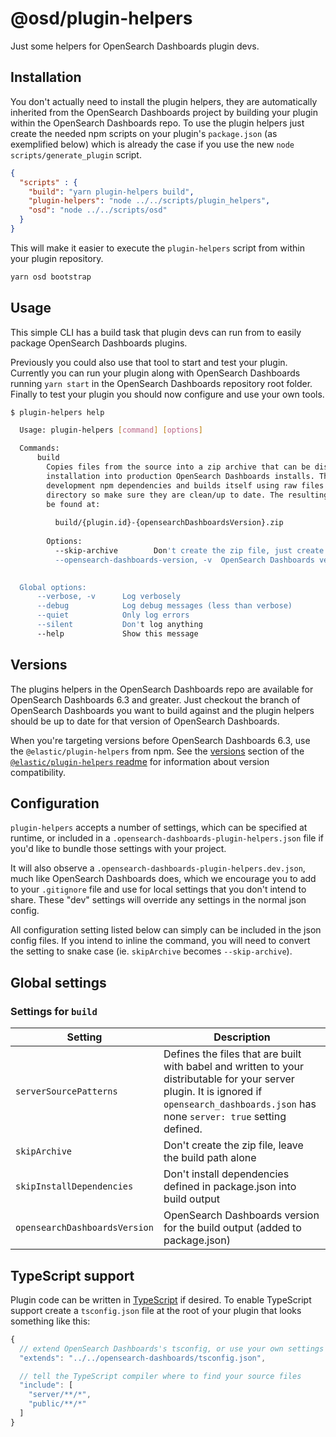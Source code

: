 # @osd/plugin-helpers

Just some helpers for OpenSearch Dashboards plugin devs.

## Installation

You don't actually need to install the plugin helpers, they are automatically inherited from the OpenSearch Dashboards project by building your plugin within the OpenSearch Dashboards repo. To use the plugin helpers just create the needed npm scripts on your plugin's `package.json` (as exemplified below) which 
is already the case if you use the new `node scripts/generate_plugin` script.

```json
{
  "scripts" : {
    "build": "yarn plugin-helpers build",
    "plugin-helpers": "node ../../scripts/plugin_helpers",
    "osd": "node ../../scripts/osd"
  }
}
```

This will make it easier to execute the `plugin-helpers` script from within your plugin repository.

```sh
yarn osd bootstrap
```

## Usage

This simple CLI has a build task that plugin devs can run from to easily package OpenSearch Dashboards plugins.

Previously you could also use that tool to start and test your plugin. Currently you can run 
your plugin along with OpenSearch Dashboards running `yarn start` in the OpenSearch Dashboards repository root folder. Finally to test 
your plugin you should now configure and use your own tools.

```sh
$ plugin-helpers help

  Usage: plugin-helpers [command] [options]

  Commands:
      build
        Copies files from the source into a zip archive that can be distributed for
        installation into production OpenSearch Dashboards installs. The archive includes the non-
        development npm dependencies and builds itself using raw files in the source
        directory so make sure they are clean/up to date. The resulting archive can
        be found at:
  
          build/{plugin.id}-{opensearchDashboardsVersion}.zip
  
        Options:
          --skip-archive        Don't create the zip file, just create the build/opensearch-dashboards directory
          --opensearch-dashboards-version, -v  OpenSearch Dashboards version that the
    

  Global options:
      --verbose, -v      Log verbosely
      --debug            Log debug messages (less than verbose)
      --quiet            Only log errors
      --silent           Don't log anything
      --help             Show this message

```

## Versions

The plugins helpers in the OpenSearch Dashboards repo are available for OpenSearch Dashboards 6.3 and greater. Just checkout the branch of OpenSearch Dashboards you want to build against and the plugin helpers should be up to date for that version of OpenSearch Dashboards.

When you're targeting versions before OpenSearch Dashboards 6.3, use the `@elastic/plugin-helpers` from npm. See the [versions](https://github.com/elastic/kibana-plugin-helpers#versions) section of the [`@elastic/plugin-helpers` readme](https://github.com/elastic/kibana-plugin-helpers) for information about version compatibility.

## Configuration

`plugin-helpers` accepts a number of settings, which can be specified at runtime, or included in a `.opensearch-dashboards-plugin-helpers.json` file if you'd like to bundle those settings with your project.

It will also observe a `.opensearch-dashboards-plugin-helpers.dev.json`, much like OpenSearch Dashboards does, which we encourage you to add to your `.gitignore` file and use for local settings that you don't intend to share. These "dev" settings will override any settings in the normal json config.

All configuration setting listed below can simply can be included in the json config files. If you intend to inline the command, you will need to convert the setting to snake case (ie. `skipArchive` becomes `--skip-archive`).

## Global settings

### Settings for `build`

Setting | Description
------- | -----------
`serverSourcePatterns` | Defines the files that are built with babel and written to your distributable for your server plugin. It is ignored if `opensearch_dashboards.json` has none `server: true` setting defined.
`skipArchive` | Don't create the zip file, leave the build path alone
`skipInstallDependencies` | Don't install dependencies defined in package.json into build output
`opensearchDashboardsVersion` | OpenSearch Dashboards version for the build output (added to package.json)

## TypeScript support

Plugin code can be written in [TypeScript](http://www.typescriptlang.org/) if desired. To enable TypeScript support create a `tsconfig.json` file at the root of your plugin that looks something like this:

```js
{
  // extend OpenSearch Dashboards's tsconfig, or use your own settings
  "extends": "../../opensearch-dashboards/tsconfig.json",

  // tell the TypeScript compiler where to find your source files
  "include": [
    "server/**/*",
    "public/**/*"
  ]
}
```

